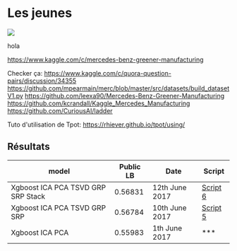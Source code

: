 # Les jeunes

![](http://www.mercedes-benz.co.uk/content/media_library/hq/hq_mpc_reference_site/passenger_cars_ng/new_cars/amg/12-2013/about_amg/development/mercedes-benz_amg_aboutamg_Entwicklung_buehnenbild_01_740x295_12-2013_jpg.object-Single-MEDIA.tmp/mercedes-benz_amg_aboutamg_Entwicklung_buehnenbild_01_740x295_12-2013.jpg)

hola


https://www.kaggle.com/c/mercedes-benz-greener-manufacturing

Checker ça:
https://www.kaggle.com/c/quora-question-pairs/discussion/34355
https://github.com/mpearmain/merc/blob/master/src/datasets/build_datasetV1.py
https://github.com/leexa90/Mercedes-Benz-Greener-Manufacturing
https://github.com/kcrandall/Kaggle_Mercedes_Manufacturing
https://github.com/CuriousAI/ladder

Tuto d'utilisation de Tpot:
https://rhiever.github.io/tpot/using/

## Résultats

model | Public LB | Date | Script
--- | --- | --- | ---
Xgboost ICA PCA TSVD GRP SRP Stack | 0.56831 | 12th June 2017 | [Script 6](https://github.com/satacroteam/les-jeunes/blob/master/SCRIPT/script_6py)
Xgboost ICA PCA TSVD GRP SRP | 0.56784 | 10th June 2017 | [Script 5](https://github.com/satacroteam/les-jeunes/blob/master/SCRIPT/script_5.py)
Xgboost ICA PCA | 0.55983 | 1th June 2017 | ***
